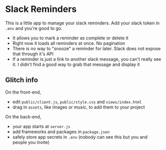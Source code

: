 # Slack Reminders

This is a little app to manage your slack reminders. Add your slack token in `.env` and you're good to go.

* It allows you to mark a reminder as complete or delete it
* Right now it loads all reminders at once. No pagination
* There is no way to "snooze" a reminder for later. Slack does not expose that through it's API
* If a reminder is just a link to another slack message, you can't really see it. I didn't find a good way to grab that message and display it


## Glitch info

On the front-end,
- edit `public/client.js`, `public/style.css` and `views/index.html`
- drag in `assets`, like images or music, to add them to your project

On the back-end,
- your app starts at `server.js`
- add frameworks and packages in `package.json`
- safely store app secrets in `.env` (nobody can see this but you and people you invite)
